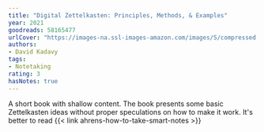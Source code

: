 ```yaml
---
title: "Digital Zettelkasten: Principles, Methods, & Examples"
year: 2021
goodreads: 58165477
urlCover: "https://images-na.ssl-images-amazon.com/images/S/compressed.photo.goodreads.com/books/1622035016i/58165477.jpg"
authors:
- David Kadavy
tags:
- Notetaking
rating: 3
hasNotes: true
---
```


A short book with shallow content.
The book presents some basic Zettelkasten ideas without proper speculations on how to make it work.
It's better to read {{< link ahrens-how-to-take-smart-notes >}}
